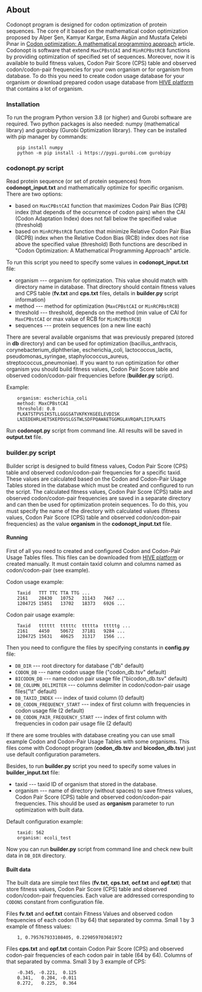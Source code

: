 ﻿## About

Codonopt program is designed for codon optimization of protein sequences. The core of it based on the mathematical codon optimization proposed by Alper Şen, Kamyar Kargar, Esma Akgün and Mustafa Çelebi Pınar in [Codon optimization: A mathematical programming approach](http://alpersen.bilkent.edu.tr/codonoptimization/CodonPaper.pdf) article. Codonopt is software that extend `MaxCPBstCAI` and `MinRCPBstRCB` functions by providing optimization of specified set of sequences. Moreover, now it is available to build fitness values, Codon Pair Score (CPS) table and observed codon/codon-pair frequencies for your own organism or for organism from database. To do this you need to create codon usage database for your organism or download prepared codon usage database from [HIVE platform](https://hive.biochemistry.gwu.edu/cuts/about) that contains a lot of organism.

### Installation

To run the program Python version 3.8 (or higher) and Gurobi software are required. Two python packages is also needed: numpy (mathematical library) and gurobipy (Gurobi Optimization library). They can be installed with pip manager by commands:

        pip install numpy    
        python -m pip install -i https://pypi.gurobi.com gurobipy

### codonopt.py script

Read protein sequence (or set of protein sequences) from **codonopt_input.txt** and mathematically optimize for specific organism. There are two options:
- based on `MaxCPBstCAI` function that maximizes Codon Pair Bias (CPB) index (that depends of the occurrence of codon pairs) when the CAI (Codon Adaptation Index) does not fall below the specified value (threshold)
- based on `MinRCPBstRCB` function that minimize Relative Codon Pair Bias (RCPB) index when the Relative Codon Bias (RCB) index does not rise above the specified value (threshold)
Both functions are described in "Codon Optimization: A Mathematical Programming Approach" article.

To run this script you need to specify some values in **codonopt_input.txt** file:
- organism --- organism for optimization. This value should match with directory name in database. That directory should contain fitness values and CPS table (**fv.txt** and **cps.txt** files, details in **builder.py** script information)
- method --- method for optimization (`MaxCPBstCAI` or `MinRCPBstRCB`)
- threshold --- threshold, depends on the method (min value of CAI for `MaxCPBstCAI` or max value of RCB for `MinRCPBstRCB`)
- sequences --- protein sequences (on a new line each)

There are several available organisms that was previously prepared (stored in **db** directory) and can be used for optimization (bacillus_anthracis, corynebacterium_diphtheriae, escherichia_coli, lactococcus_lactis, pseudomonas_syringae, staphylococcus_aureus, streptococcus_pneumoniae). If you want to run optimization for other organism you should build fitness values, Codon Pair Score table and observed codon/codon-pair frequencies before (**builder.py** script).

Example:

        organism: escherichia_coli
        method: MaxCPBstCAI   
        threshold: 0.8
        PLKATSTPVSIKSTLLGGGSATVKFKYKGEELEVDISK
        LNIEDEHRLHETSKEPDVSLGSTWLSDFPQAWAETGGMGLAVRQAPLIIPLKATS

Run **codonopt.py** script from command line. All results will be saved in **output.txt** file.

### builder.py script

Builder script is designed to build fitness values, Codon Pair Score (CPS) table and observed codon/codon-pair frequencies for a specific taxid. These values are calculated based on the Codon and Codon-Pair Usage Tables stored in the database which must be created and configured to run the script. The calculated fitness values, Codon Pair Score (CPS) table and observed codon/codon-pair frequencies are saved in a separate directory and can then be used for optimization protein sequences. To do this, you must specify the name of the directory with calculated values (fitness values, Codon Pair Score (CPS) table and observed codon/codon-pair frequencies) as the value **organism** in the **codonopt_input.txt** file.

#### Running

First of all you need to created and configured Codon and Codon-Pair Usage Tables files. This files can be downloaded from [HIVE platform](https://hive.biochemistry.gwu.edu/cuts/about) or created manually. It must contain taxid column and columns named as codon/codon-pair (see example).

Codon usage example:

        Taxid	TTT	TTC	TTA	TTG ...
        2161	28430	10752	31143	7667 ...
        1204725	15851	13702	18373	6926 ...

Codon pair usage example:

        Taxid	tttttt	tttttc	ttttta	tttttg ...
        2161	4450	50672	37181	9284 ...
        1204725	15631	40625	31317	1566 ...

Then you need to configure the files by specifying constants in **config.py** file:
- `DB_DIR` --- root directory for database ("db" default)
- `CODON_DB` --- name codon usage file ("codon_db.tsv" default)
- `BICODON_DB` --- name codon pair usage file ("bicodon_db.tsv" default)
- `DB_COLUMN_DELIMITER` --- columns delimiter in codon/codon-pair usage files("\t" default)
- `DB_TAXID_INDEX` --- index of taxid column (0 default)
- `DB_CODON_FREQUENCY_START` --- index of first column with frequencies in codon usage file (2 default)
- `DB_CODON_PAIR_FREQUENCY_START` --- index of first column with frequencies in codon pair usage file (2 default)

If there are some troubles with database creating you can use small example Codon and Codon-Pair Usage Tables with some organisms. This files come with Codonopt program (**codon_db.tsv** and **bicodon_db.tsv**) just use default configuration parameters.

Besides, to run **builder.py** script you need to specify some values in **builder_input.txt** file:

- taxid --- taxid ID of organism that stored in the database.
- organism --- name of directory (without spaces) to save fitness values, Codon Pair Score (CPS) table and observed codon/codon-pair frequencies. This should be used as **organism** parameter to run optimization with built data.

Default configuration example:

        taxid: 562
        organism: ecoli_test

Now you can run **builder.py** script from command line and check new built data in `DB_DIR` directory.

#### Built data

The built data are simple text files (**fv.txt**, **cps.txt**, **ocf.txt** and **opf.txt**) that store fitness values, Codon Pair Score (CPS) table and observed codon/codon-pair frequencies. Each value are addressed corresponding to `CODONS` constant from configuration file.

Files **fv.txt** and **ocf.txt** contain Fitness Values and observed codon frequencies of each codon (1 by 64) that separated by comma. Small 1 by 3 example of fitness values:

        1, 0.795767933108405, 0.229059703681972

Files **cps.txt** and **opf.txt** contain Codon Pair Score (CPS) and observed codon-pair frequencies of each codon pair in table (64 by 64). Columns of that separated by comma. Small 3 by 3 example of CPS:

        -0.345,	-0.221,  0.125
        0.341,	 0.204,	-0.011
        0.272,	 0.225,	 0.364
